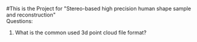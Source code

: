 #This is the Project for "Stereo-based high precision human shape sample and reconstruction"  
Questions:
1. What is  the common used 3d point cloud file format?
